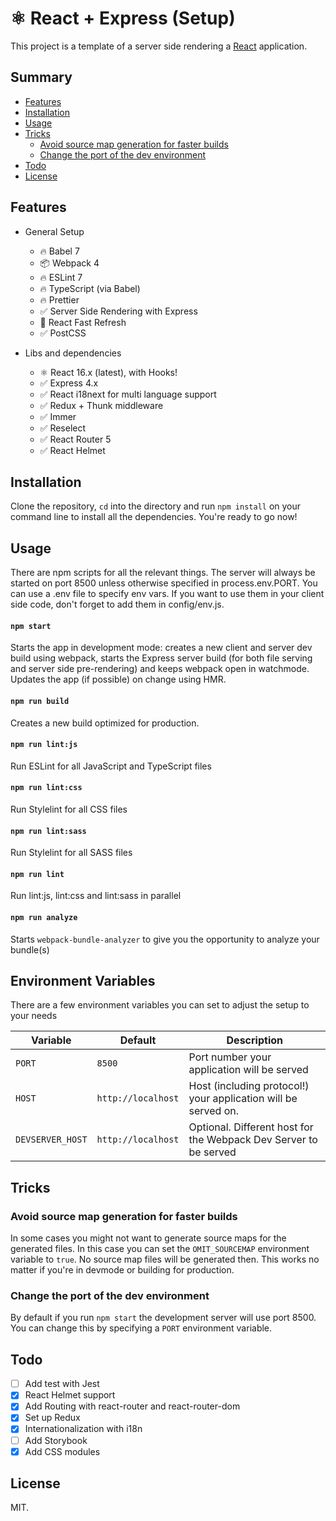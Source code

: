 # ⚛ React + Express (Setup)

This project is a template of a server side rendering a [React](https://en.reactjs.org/) application.

## Summary

- [Features](#features)
- [Installation](#installation)
- [Usage](#usage)
- [Tricks](#tricks)
  - [Avoid source map generation for faster builds](#avoid-source-map-generation-for-faster-builds)
  - [Change the port of the dev environment](#change-the-port-of-the-dev-environment)
- [Todo](#todo)
- [License](#License)

## Features

- General Setup

  - 🔥 Babel 7
  - 📦 Webpack 4
  - 🔥 ESLint 7
  - 🔥 TypeScript (via Babel)
  - 🔥 Prettier
  - ✅ Server Side Rendering with Express
  - 🚀 React Fast Refresh
  - ✅ PostCSS

- Libs and dependencies

  - ⚛ React 16.x (latest), with Hooks!
  - ✅ Express 4.x
  - ✅ React i18next for multi language support
  - ✅ Redux + Thunk middleware
  - ✅ Immer
  - ✅ Reselect
  - ✅ React Router 5
  - ✅ React Helmet

## Installation

Clone the repository, `cd` into the directory and run `npm install` on your command line to install all the dependencies. You're ready to go now!

## Usage

There are npm scripts for all the relevant things. The server will always be started on port 8500 unless otherwise specified in process.env.PORT. You can use a .env file to specify env vars. If you want to use them in your client side code, don't forget to add them in config/env.js.

#### `npm start`

Starts the app in development mode: creates a new client and server dev build using webpack, starts the Express server build (for both file serving and server side pre-rendering) and keeps webpack open in watchmode. Updates the app (if possible) on change using HMR.

#### `npm run build`

Creates a new build optimized for production.

#### `npm run lint:js`

Run ESLint for all JavaScript and TypeScript files

#### `npm run lint:css`

Run Stylelint for all CSS files

#### `npm run lint:sass`

Run Stylelint for all SASS files

#### `npm run lint`

Run lint:js, lint:css and lint:sass in parallel

#### `npm run analyze`

Starts `webpack-bundle-analyzer` to give you the opportunity to analyze your bundle(s)

## Environment Variables

There are a few environment variables you can set to adjust the setup to your needs

| Variable         | Default            | Description                                                      |
| ---------------- | ------------------ | ---------------------------------------------------------------- |
| `PORT`           | `8500`             | Port number your application will be served                      |
| `HOST`           | `http://localhost` | Host (including protocol!) your application will be served on.   |
| `DEVSERVER_HOST` | `http://localhost` | Optional. Different host for the Webpack Dev Server to be served |

## Tricks

### Avoid source map generation for faster builds

In some cases you might not want to generate source maps for the generated files. In this case you can set the `OMIT_SOURCEMAP` environment variable to `true`. No source map files will be generated then. This works no matter if you're in devmode or building for production.

### Change the port of the dev environment

By default if you run `npm start` the development server will use port 8500. You can change this by specifying a `PORT` environment variable.

## Todo

- [ ] Add test with Jest
- [x] React Helmet support
- [x] Add Routing with react-router and react-router-dom
- [x] Set up Redux
- [x] Internationalization with i18n
- [ ] Add Storybook
- [x] Add CSS modules

## License

MIT.
